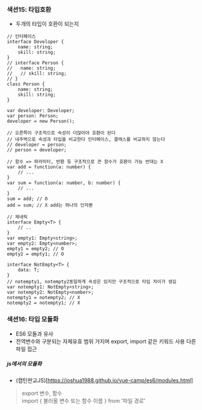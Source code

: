 ### 색션15: 타입호환
- 두개의 타입이 호환이 되는지 

```
// 인터페이스
interface Developer {
    name: string;
    skill: string;
}
// interface Person {
//   name: string;
//   // skill: string;
// }
class Person {
    name: string;
    skill: string;
}

var developer: Developer;
var person: Person;
developer = new Person();

// 오른쪽이 구조적으로 속성이 더많아야 호환이 된다
// 내주벅으로 속성과 타입을 비교한다 인터페이스, 클래스를 비교하지 않는다
// developer = person; 
// person = developer;  
```

```
// 함수 => 파라미터, 반환 등 구조적으로 큰 함수가 호환이 가능 반대는 X
var add = function(a: number) {
    // ...
}
var sum = function(a: number, b: number) {
    // ...
}
sum = add; // O
add = sum; // X add는 하나의 인자뿐

// 제네릭
interface Empty<T> {
    // ..
}
var empty1: Empty<string>;
var empty2: Empty<number>;
empty1 = empty2; // O
empty2 = empty1; // O

interface NotEmpty<T> {
    data: T;
}
// notempty1, notempty2동일하게 속성은 있지만 구조적으로 타입 차이가 생김
var notempty1: NotEmpty<string>;
var notempty2: NotEmpty<number>;
notempty1 = notempty2; // X
notempty2 = notempty1; // X

```

### 색션16: 타입 모듈화
- ES6 모둘과 유사
- 전역변수와 구분되는 자체유효 범위 가지며 export, import 같은 키워드 사용 다른 파일 접근

##### js에서의 모듈화
- (캡틴판교JS)[https://joshua1988.github.io/vue-camp/es6/modules.html]
> export 변수, 함수  
> import { 불러올 변수 또는 함수 이름 } from '파일 경로'  
                